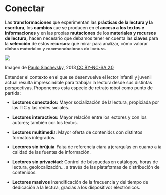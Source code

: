 # Conectar

Las **transformaciones** que experimentan las **prácticas de la lectura y la escritura**, los **cambios** que se producen en el **acceso a los textos e informaciones** y en las propias **mutaciones** de los **materiales y recursos de lectura,** hacen necesario que debamos tener en cuenta las **claves** para la **selección** de estos **recursos**: qué mirar para analizar, cómo valorar dichos materiales y recomendaciones de lectura.


![](http://farm4.staticflickr.com/3745/9594721924_b38fc4d3e3.jpg)


Imagen de [Paulo Slachevsky,](http://www.flickr.com/photos/99233418@N08/9594721924/in/photolist-fBRsy5-fC1tzM-duoBBE-fDkYCA-98tKJC-bWbLuf-9Tkhdv-9TkhcD-dD7wvi-bSYfsP-cSZK8S-6CDeqM-ea6Gju-8m7txM-egTMDk-cYYan7-cYXXi9-cYZ5mE-fCRf5V-fDJTUE-d9gA3w-ftTCTs-4s2FrG-6yUocV-fLN4kM-bxGRpa-aYfaKM-bsyzdG-bG3EvF-57n7Zw-dQpKQL-e5RUhy-6mFQmx-dVHdA4-2Q8bZa-2Q8bZ4-cmkp5E-dE5RZa-cBTWM5-5SEzQa-v5m5U-v5iES-v5sga-6eSoCR-dAQDmA-ftuqBs-ecNGKG-9To6Q9-9TkhXH-9Tkhbz-6DdEx1) 2013,[CC BY-NC-SA 2.0](http://creativecommons.org/licenses/by-nc-sa/2.0/deed.en)

Entender el contexto en el que se desenvuelve el lector infantil y juvenil actual resulta imprescindible para trabajar la lectura desde sus distintas perspectivas. Proponemos esta especie de retrato robot como punto de partida:

*   **Lectores conectados:** Mayor socialización de la lectura, propiciada por las TIC y las redes sociales.

*   **Lectores interactivos:** Mayor relación entre los lectores y con los autores; también con los textos.

*   **Lectores multimedia:** Mayor oferta de contenidos con distintos formatos integrados.

*   **Lectores sin brújula:** Falta de referencia clara a jerarquías en cuanto a la calidad de las fuentes de información.

*   **Lectores sin privacidad:** Control de búsquedas en catálogos, horas de lectura, geolocalización... a través de las plataformas de distribución de contenidos.

*   **Lectores masivos** Intendificación de la frecuencia y del tiempo de dedicación a la lectura, gracias a los dispositivos electrónicos.